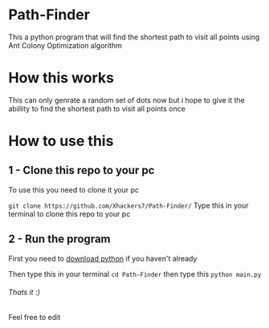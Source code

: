 # Path-Finder
This a python program that will find the shortest path to visit all points using Ant Colony Optimization algorithm

# How this works
This can only genrate a random set of dots now but i hope to give it the abillity to find the shortest path to visit all points once

# How to use this
## 1 - Clone this repo to your pc
To use this you need to clone it your pc

``` git clone https://github.com/Xhackers7/Path-Finder/ ```
Type this in your terminal to clone this repo to your pc

## 2 - Run the program
First you need to [download python](https://www.python.org/downloads/) if you haven't already

Then type this in your terminal
``` cd Path-Finder ```
then type this
``` python main.py ```
###### Thats it :)
Feel free to edit
